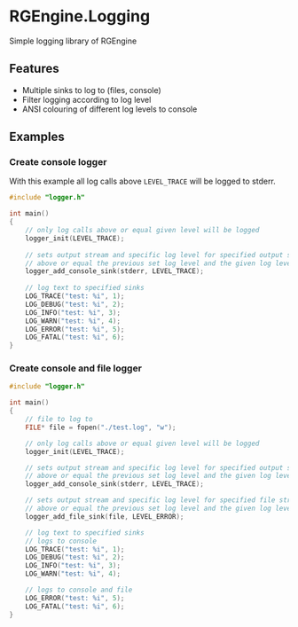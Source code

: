 # RGEngine.Logging
Simple logging library of RGEngine

## Features
- Multiple sinks to log to (files, console)
- Filter logging according to log level
- ANSI colouring of different log levels to console

## Examples
### Create console logger
With this example all log calls above ```LEVEL_TRACE``` will be logged to stderr.
```c
#include "logger.h"

int main()
{
    // only log calls above or equal given level will be logged 
    logger_init(LEVEL_TRACE);
    
    // sets output stream and specific log level for specified output stream, only log calls 
    // above or equal the previous set log level and the given log level will be logged to this stream
    logger_add_console_sink(stderr, LEVEL_TRACE);
	
    // log text to specified sinks
    LOG_TRACE("test: %i", 1);
    LOG_DEBUG("test: %i", 2);
    LOG_INFO("test: %i", 3);
    LOG_WARN("test: %i", 4);
    LOG_ERROR("test: %i", 5);
    LOG_FATAL("test: %i", 6);
}
```

### Create console and file logger
```c
#include "logger.h"

int main() 
{
	// file to log to
	FILE* file = fopen("./test.log", "w");

	// only log calls above or equal given level will be logged 
	logger_init(LEVEL_TRACE);

	// sets output stream and specific log level for specified output stream, only log calls 
	// above or equal the previous set log level and the given log level will be logged to this stream
	logger_add_console_sink(stderr, LEVEL_TRACE);

	// sets output stream and specific log level for specified file stream, only log calls 
	// above or equal the previous set log level and the given log level will be logged to this stream
	logger_add_file_sink(file, LEVEL_ERROR);

	// log text to specified sinks
	// logs to console
	LOG_TRACE("test: %i", 1);
	LOG_DEBUG("test: %i", 2);
	LOG_INFO("test: %i", 3);
	LOG_WARN("test: %i", 4);

	// logs to console and file
	LOG_ERROR("test: %i", 5);
	LOG_FATAL("test: %i", 6);
}
```
